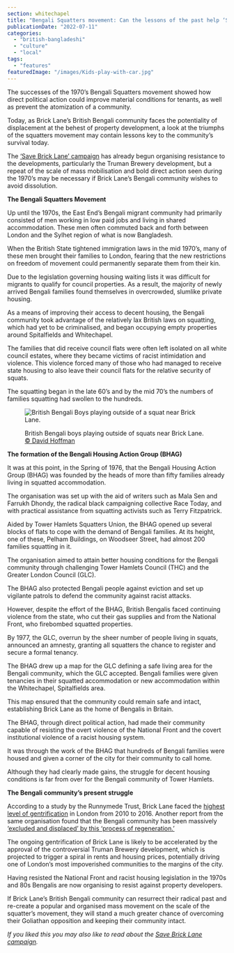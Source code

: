 ```yaml
---
section: whitechapel
title: "Bengali Squatters movement: Can the lessons of the past help ‘Save Brick Lane’ today?"
publicationDate: "2022-07-11"
categories: 
  - "british-bangladeshi"
  - "culture"
  - "local"
tags: 
  - "features"
featuredImage: "/images/Kids-play-with-car.jpg"
---
```


The successes of the 1970’s Bengali Squatters movement showed how direct political action could improve material conditions for tenants, as well as prevent the atomization of a community.

Today, as Brick Lane’s British Bengali community faces the potentiality of displacement at the behest of property development, a look at the triumphs of the squatters movement may contain lessons key to the community’s survival today.

The [‘Save Brick Lane’ campaign](https://whitechapellondon.co.uk/save-brick-lane-truman-brewery-development/) has already begun organising resistance to the developments, particularly the Truman Brewery development, but a repeat of the scale of mass mobilisation and bold direct action seen during the 1970’s may be necessary if Brick Lane’s Bengali community wishes to avoid dissolution.

**The Bengali Squatters Movement**

Up until the 1970s, the East End’s Bengali migrant community had primarily consisted of men working in low paid jobs and living in shared accommodation. These men often commuted back and forth between London and the Sylhet region of what is now Bangladesh.

When the British State tightened immigration laws in the mid 1970’s, many of these men brought their families to London, fearing that the new restrictions on freedom of movement could permanently separate them from their kin.

Due to the legislation governing housing waiting lists it was difficult for migrants to qualify for council properties. As a result, the majority of newly arrived Bengali families found themselves in overcrowded, slumlike private housing.

As a means of improving their access to decent housing, the Bengali community took advantage of the relatively lax British laws on squatting, which had yet to be criminalised, and began occupying empty properties around Spitalfields and Whitechapel.

The families that did receive council flats were often left isolated on all white council estates, where they became victims of racist intimidation and violence. This violence forced many of those who had managed to receive state housing to also leave their council flats for the relative security of squats.

The squatting began in the late 60’s and by the mid 70’s the numbers of families squatting had swollen to the hundreds.

<figure>

![British Bengali Boys playing outside of a squat near Brick Lane.](/images/Slum-Dancing-Boy-YF25-34-1-wm-1024x681.jpg)

<figcaption>

British Bengali boys playing outside of squats near Brick Lane. [© David Hoffman](https://www.hoffmanphotos.com)

</figcaption>

</figure>

**The formation of the Bengali Housing Action Group (BHAG)**

It was at this point, in the Spring of 1976, that the Bengali Housing Action Group (BHAG) was founded by the heads of more than fifty families already living in squatted accommodation. 

The organisation was set up with the aid of writers such as Mala Sen and Farrukh Dhondy, the radical black campaigning collective Race Today, and with practical assistance from squatting activists such as Terry Fitzpatrick. 

Aided by Tower Hamlets Squatters Union, the BHAG opened up several blocks of flats to cope with the demand of Bengali families. At its height, one of these, Pelham Buildings, on Woodseer Street, had almost 200 families squatting in it.

The organisation aimed to attain better housing conditions for the Bengali community through challenging Tower Hamlets Council (THC) and the Greater London Council (GLC). 

The BHAG also protected Bengali people against eviction and set up vigilante patrols to defend the community against racist attacks.

However, despite the effort of the BHAG, British Bengalis faced continuing violence from the state, who cut their gas supplies and from the National Front, who firebombed squatted properties.

By 1977, the GLC, overrun by the sheer number of people living in squats, announced an amnesty, granting all squatters the chance to register and secure a formal tenancy. 

The BHAG drew up a map for the GLC defining a safe living area for the Bengali community, which the GLC accepted. Bengali families were given tenancies in their squatted accommodation or new accommodation within the Whitechapel, Spitalfields area. 

This map ensured that the community could remain safe and intact, establishing Brick Lane as the home of Bengalis in Britain.

The BHAG, through direct political action, had made their community capable of resisting the overt violence of the National Front and the covert institutional violence of a racist housing system.

It was through the work of the BHAG that hundreds of Bengali families were housed and given a corner of the city for their community to call home.

Although they had clearly made gains, the struggle for decent housing conditions is far from over for the Bengali community of Tower Hamlets.

**The Bengali community’s present struggle**

According to a study by the Runnymede Trust, Brick Lane faced the [highest level of gentrification](https://www.runnymedetrust.org/publications/pushed-to-the-margins) in London from 2010 to 2016. Another report from the same organisation found that the Bengali community has been massively [‘excluded and displaced’ by this ‘process of regeneration.’](https://www.runnymedetrust.org/publications/beyond-banglatown)

The ongoing gentrification of Brick Lane is likely to be accelerated by the approval of the controversial Truman Brewery development, which is projected to trigger a spiral in rents and housing prices, potentially driving one of London’s most impoverished communities to the margins of the city.

Having resisted the National Front and racist housing legislation in the 1970s and 80s Bengalis are now organising to resist against property developers.

If Brick Lane’s British Bengali community can resurrect their radical past and re-create a popular and organised mass movement on the scale of the squatter’s movement, they will stand a much greater chance of overcoming their Goliathan opposition and keeping their community intact.

_If you liked this you may also like to read about the [Save Brick Lane campaign](https://whitechapellondon.co.uk/save-brick-lane-truman-brewery-development/)._
